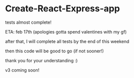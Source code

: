 # Create-React-Express-app

tests almost complete!

ETA: feb 17th (apologies gotta spend valentines with my gf)

after that, I will complete all tests by the end of this weekend

then this code will be good to go (if not sooner!)

thank you for your understanding :)

v3 coming soon!

